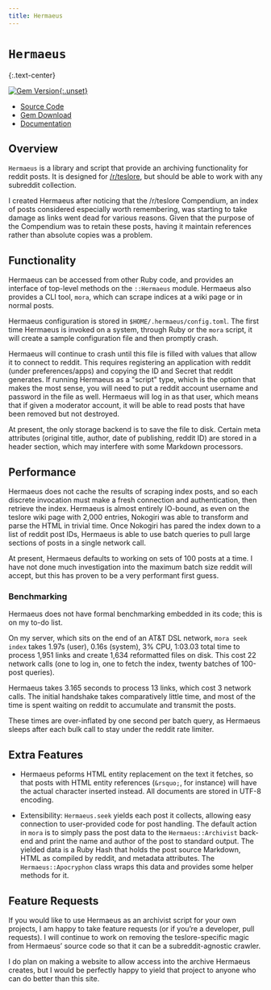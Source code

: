 ```yaml
---
title: Hermaeus
---
```


# `Hermaeus`
{:.text-center}

[![Gem Version](https://badge.fury.io/rb/hermaeus.svg){:.unset}](https://badge.fury.io/rb/hermaeus)

- [Source Code][gh]
- [Gem Download][gem]
- [Documentation][doc]

## Overview

`Hermaeus` is a library and script that provide an archiving functionality for
reddit posts. It is designed for [/r/teslore][tsl], but should be able to work
with any subreddit collection.

I created Hermaeus after noticing that the /r/teslore Compendium, an index of
posts considered especially worth remembering, was starting to take damage as
links went dead for various reasons. Given that the purpose of the Compendium
was to retain these posts, having it maintain references rather than absolute
copies was a problem.

## Functionality

Hermaeus can be accessed from other Ruby code, and provides an interface of
top-level methods on the `::Hermaeus` module. Hermaeus also provides a CLI tool,
`mora`, which can scrape indices at a wiki page or in normal posts.

Hermaeus configuration is stored in `$HOME/.hermaeus/config.toml`. The first
time Hermaeus is invoked on a system, through Ruby or the `mora` script, it will
create a sample configuration file and then promptly crash.

Hermaeus will continue to crash until this file is filled with values that allow
it to connect to reddit. This requires registering an application with reddit
(under preferences/apps) and copying the ID and Secret that reddit generates. If
running Hermaeus as a "script" type, which is the option that makes the most
sense, you will need to put a reddit account username and password in the file
as well. Hermaeus will log in as that user, which means that if given a
moderator account, it will be able to read posts that have been removed but not
destroyed.

At present, the only storage backend is to save the file to disk. Certain meta
attributes (original title, author, date of publishing, reddit ID) are stored
in a header section, which may interfere with some Markdown processors.

## Performance

Hermaeus does not cache the results of scraping index posts, and so each
discrete invocation must make a fresh connection and authentication, then
retrieve the index. Hermaeus is almost entirely IO-bound, as even on the teslore
wiki page with 2,000 entries, Nokogiri was able to transform and parse the HTML
in trivial time. Once Nokogiri has pared the index down to a list of reddit post
IDs, Hermaeus is able to use batch queries to pull large sections of posts in a
single network call.

At present, Hermaeus defaults to working on sets of 100 posts at a time. I have
not done much investigation into the maximum batch size reddit will accept, but
this has proven to be a very performant first guess.

### Benchmarking

Hermaeus does not have formal benchmarking embedded in its code; this is on my
to-do list.

On my server, which sits on the end of an AT&T DSL network, `mora seek index`
takes 1.97s (user), 0.16s (system), 3% CPU, 1:03.03 total time to process 1,951
links and create 1,634 reformatted files on disk. This cost 22 network calls
(one to log in, one to fetch the index, twenty batches of 100-post queries).

Hermaeus takes 3.165 seconds to process 13 links, which cost 3 network calls.
The initial handshake takes comparatively little time, and most of the time is
spent waiting on reddit to accumulate and transmit the posts.

These times are over-inflated by one second per batch query, as Hermaeus sleeps
after each bulk call to stay under the reddit rate limiter.

## Extra Features

- Hermaeus peforms HTML entity replacement on the text it fetches, so that posts
with HTML entity references (`&rsquo;`, for instance) will have the actual
character inserted instead. All documents are stored in UTF-8 encoding.

- Extensibility: `Hermaeus.seek` yields each post it collects, allowing easy
connection to user-provided code for post handling. The default action in `mora`
is to simply pass the post data to the `Hermaeus::Archivist` back-end and
print the name and author of the post to standard output. The yielded data is a
Ruby Hash that holds the post source Markdown, HTML as compiled by reddit, and
metadata attributes. The `Hermaeus::Apocryphon` class wraps this data and
provides some helper methods for it.

## Feature Requests

If you would like to use Hermaeus as an archivist script for your own projects,
I am happy to take feature requests (or if you’re a developer, pull requests). I
will continue to work on removing the teslore-specific magic from Hermaeus’
source code so that it can be a subreddit-agnostic crawler.

I do plan on making a website to allow access into the archive Hermaeus creates,
but I would be perfectly happy to yield that project to anyone who can do better
than this site.

[doc]: http://www.rubydoc.info/gems/hermaeus
[gem]: https://rubygems.org/gems/hermaeus
[gh]: https://github.com/myrrlyn/hermaeus
[tsl]: https://reddit.com/r/teslore
